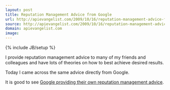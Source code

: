 ```yaml
---
layout: post
title: Reputation Management Advice from Google
url: http://apievangelist.com/2009/10/16/reputation-management-advice-from-google/
source: http://apievangelist.com/2009/10/16/reputation-management-advice-from-google/
domain: apievangelist.com
image: 
---
```

{% include JB/setup %}<p>I provide reputation management advice to many of my friends and colleagues and have lots of theories on how to best achieve desired results.<p></p>
Today I came across the same advice directly from Google.<p></p>
It is good to see <a href="http://googleblog.blogspot.com/2009/10/managing-your-reputation-through-search.html">Google providing their own reputation management advice</a>.</p>
